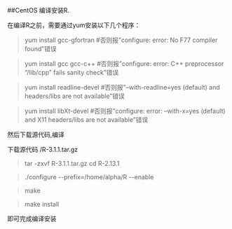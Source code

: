 ##CentOS 编译安装R.


在编译R之前，需要通过yum安装以下几个程序：

> yum install gcc-gfortran             #否则报”configure: error: No F77 compiler found”错误

> yum install gcc gcc-c++              #否则报”configure: error: C++ preprocessor “/lib/cpp” fails sanity check”错误

> yum install readline-devel           #否则报”–with-readline=yes (default) and headers/libs are not available”错误

> yum install libXt-devel              #否则报”configure: error: –with-x=yes (default) and X11 headers/libs are not available”错误

然后下载源代码,编译

下载源代码 /R-3.1.1.tar.gz

> tar -zxvf R-3.1.1.tar.gz
> cd R-2.13.1

> ./configure --prefix=/home/alpha/R --enable

> make

> make install

即可完成编译安装
